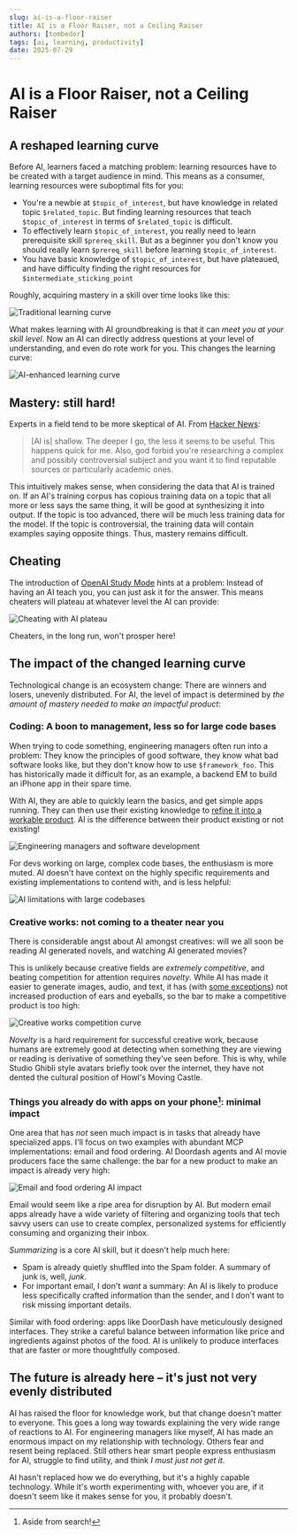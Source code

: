 ```yaml
---
slug: ai-is-a-floor-raiser
title: AI is a Floor Raiser, not a Ceiling Raiser
authors: [tombedor]
tags: [ai, learning, productivity]
date: 2025-07-29
---
```


# AI is a Floor Raiser, not a Ceiling Raiser

## A reshaped learning curve

Before AI, learners faced a matching problem: learning resources have to be created with a target audience in mind. This means as a consumer, learning resources were suboptimal fits for you:

- You're a newbie at `$topic_of_interest`, but have knowledge in related topic `$related_topic`. But finding learning resources that teach `$topic_of_interest` in terms of `$related_topic` is difficult.
- To effectively learn `$topic_of_interest`, you really need to learn prerequisite skill `$prereq_skill`. But as a beginner you don't know you should really learn `$prereq_skill` before learning `$topic_of_interest`.
- You have basic knowledge of `$topic_of_interest`, but have plateaued, and have difficulty finding the right resources for `$intermediate_sticking_point`

Roughly, acquiring mastery in a skill over time looks like this:

![Traditional learning curve](/images/blog/autonomy_last/skills.png)

What makes learning with AI groundbreaking is that it can *meet you at your skill level*. Now an AI can directly address questions at your level of understanding, and even do rote work for you. This changes the learning curve:

![AI-enhanced learning curve](/images/blog/autonomy_last/ai_skills.png)

<!--truncate-->

## Mastery: still hard!

Experts in a field tend to be more skeptical of AI. From [Hacker News](https://news.ycombinator.com/item?id=44726211):

> [AI is] shallow. The deeper I go, the less it seems to be useful. This happens quick for me. Also, god forbid you're researching a complex and possibly controversial subject and you want it to find reputable sources or particularly academic ones.

This intuitively makes sense, when considering the data that AI is trained on. If an AI's training corpus has copious training data on a topic that all more or less says the same thing, it will be good at synthesizing it into output. If the topic is too advanced, there will be much less training data for the model. If the topic is controversial, the training data will contain examples saying opposite things. Thus, mastery remains difficult.

## Cheating

The introduction of [OpenAI Study Mode](https://openai.com/index/chatgpt-study-mode/) hints at a problem: Instead of having an AI teach you, you can just ask it for the answer. This means cheaters will plateau at whatever level the AI can provide:

![Cheating with AI plateau](/images/blog/autonomy_last/cheating_with_ai.png)

Cheaters, in the long run, won't prosper here!

## The impact of the changed learning curve

Technological change is an ecosystem change: There are winners and losers, unevenly distributed. For AI, the level of impact is determined by _the amount of mastery needed to make an impactful product_:

### Coding: A boon to management, less so for large code bases

When trying to code something, engineering managers often run into a problem: They know the principles of good software, they know what bad software looks like, but they don't know how to use `$framework_foo`. This has historically made it difficult for, as an example, a backend EM to build an iPhone app in their spare time.

With AI, they are able to quickly learn the basics, and get simple apps running. They can then use their existing knowledge to [refine it into a workable product](https://techcrunch.com/2025/07/29/jack-dorseys-bluetooth-messaging-app-bitchat-now-on-app-store/). AI is the difference between their product existing or not existing!

![Engineering managers and software development](/images/blog/autonomy_last/em_software_development.png)


For devs working on large, complex code bases, the enthusiasm is more muted. AI doesn't have context on the highly specific requirements and existing implementations to contend with, and is less helpful:

![AI limitations with large codebases](/images/blog/autonomy_last/large_code_bases.png)


### Creative works: not coming to a theater near you

There is considerable angst about AI amongst creatives: will we all soon be reading AI generated novels, and watching AI generated movies?

This is unlikely because creative fields are _extremely competitive_, and beating competition for attention requires _novelty_. While AI has made it easier to generate images, audio, and text, it has (with [some exceptions](https://www.infosecurity-magazine.com/news/man-charged-ai-fake-music-scheme/)) not increased production of ears and eyeballs, so the bar to make a competitive product is too high:

![Creative works competition curve](/images/blog/autonomy_last/creative_works.png)

_Novelty_ is a hard requirement for successful creative work, because humans are extremely good at detecting when something they are viewing or reading is derivative of something they've seen before. This is why, while Studio Ghibli style avatars briefly took over the internet, they have not dented the cultural position of Howl's Moving Castle.

### Things you already do with apps on your phone[^1]: minimal impact

One area that has _not_ seen much impact is in tasks that already have specialized apps. I'll focus on two examples with abundant MCP implementations: email and food ordering. AI Doordash agents and AI movie producers face the same challenge: the bar for a new product to make an impact is already very high:

![Email and food ordering AI impact](/images/blog/autonomy_last/email_food_ordering.png)

Email would seem like a ripe area for disruption by AI. But modern email apps already have a wide variety of filtering and organizing tools that tech savvy users can use to create complex, personalized systems for efficiently consuming and organizing their inbox.

_Summarizing_ is a core AI skill, but it doesn't help much here:

- Spam is already quietly shuffled into the Spam folder. A summary of junk is, well, _junk_.
- For important email, I don't _want_ a summary: An AI is likely to produce less specifically crafted information than the sender, and I don't want to risk missing important details.

Similar with food ordering: apps like DoorDash have meticulously designed interfaces. They strike a careful balance between information like price and ingredients against photos of the food. AI is unlikely to produce interfaces that are faster or more thoughtfully composed.


## The future is already here – it's just not very evenly distributed

AI has raised the floor for knowledge work, but that change doesn't matter to everyone. This goes a long way towards explaining the very wide range of reactions to AI. For engineering managers like myself, AI has made an enormous impact on my relationship with technology. Others fear and resent being replaced. Still others hear smart people express enthusiasm for AI, struggle to find utility, and think _I must just not get it_.

AI hasn't replaced how we do everything, but it's a highly capable technology. While it's worth experimenting with, whoever you are, if it doesn't seem like it makes sense for you, it probably doesn't.

[^1]:
    Aside from search!